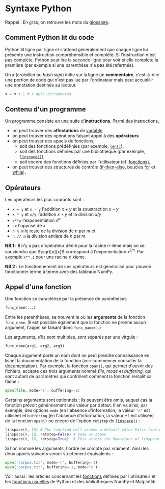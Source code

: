 # Syntaxe Python

Rappel : En gras, on retrouve les mots du [glossaire](glossaire.html).

## Comment Python lit du code

Python lit ligne par ligne et s'attend généralement que chaque ligne lui
présente une instruction compréhensible et complète. Si l'instruction
n'est pas complète, Python peut lire la seconde ligne pour voir si elle
complète la première (par exemple si une parenthèse n'a pas été
refermée).

<!-- TODO mot clef -->

Un `#` (*croisillon* ou *hash sign*) initie sur la ligne un
**commentaire**, c'est-à-dire une portion de code qui n'est pas lue par
l'ordinateur mais peut accueillir une annotation destinée au lecteur.

``` python
x = x + 1 # x gets incremented
```

## Contenu d'un programme

Un programme consiste en une suite d'**instructions**. Parmi des
instructions,

-   on peut trouver des **affectations** de [variable](variable.html),
-   on peut trouver des opérations faisant appel à des **opérateurs**
-   on peut trouver des appels de fonctions,
    -   soit des fonctions prédéfinies (par exemple,
        [`len()`](function_len.html)),
    -   soit des fonctions définies par une bibliothèque (par exemple,
        [`linspace()`](function_linspace.html)),
    -   soit encore des fonctions définies par l'utilisateur (cf.
        [fonctions](fonction.html)),
-   on peut trouver des structures de contrôle
    ([if-then-else](if_then_else.html), boucles [for](for.html) et
    [while](while.html)).

## Opérateurs

Les opérateurs les plus courants sont :

* `x + y` et `x - y` l'addition $x + y$ et la soustraction $x - y$
* `x * y` et `x/y`   l'addition $x + y$ et la division $x/y$
* `x**a`             l'exponentiation $x^a$
* `-x`               l'opposé de $x$
* `n % m`            le reste de la division de $n$ par $m$ et
* `n // m`           la division entière     de $n$ par $m$

**NB 1 :** Il n'y a pas d'opérateur dédié pour la racine $n$-ième mais on se souviendra que
$\sqrt[n]{x}$ correspond à l'exponentiation $x^{1/n}$. Par exemple `x**.1` pour une racine dixìeme.

**NB 2 :** Le fonctionnement de ces opérateurs est généralisé pour pouvoir fonctionner terme à terme avec des tableaux NumPy.

## Appel d'une fonction

Une fonction se caractérise par la présence de parenthèses

``` python
func_name(...)
```

Entre les parenthèses, se trouvent le ou les **arguments** de la
fonction `func_name`. (Il est possible également que la fonction ne
prenne aucun argument, l'appel se faisant donc `func_name()`.)

Les arguments, s'ils sont multiples, sont séparés par une virgule :

``` python
func_name(arg1, arg2, arg3)
```

Chaque argument porte un nom dont on peut prendre connaissance en lisant
la documentation de la fonction (voir commencer consulter la [documentation](aide.html)). Par exemple, la fonction `open()`, qui
permet d'ouvrir des fichiers, accepte ces trois arguments nommé *file*,
*mode* et *buffering*, qui sont autant de paramètres qui contrôlent
comment la fonction remplit sa tâche :

``` python
open(file, mode='r', buffering=-1)
```

Certains arguments sont optionnels : ils peuvent être omis, auquel cas
la fonction prévoit généralement une valeur par défaut. Il en va ainsi,
par exemple, des options `mode` (en l'absence d'information, la valeur
`'r'` est utilisée) et `buffering` (en l'absence d'information, la
valeur $-1$ est utilisée) de la fonction `open()` ou encore de l'option
`retstep` de [`linspace()`](function_linspace.html) :

``` python
linspace(0, 10) # The function will assume a default value False (see doc)
linspace(0, 10, retstep=False) # Same as above
linspace(0, 10, retstep=True)  # This alters the behaviour of linspace()
```

Si l'on nomme les arguments, l'ordre ne compte pas vraiment. Ainsi les
deux appels suivants seront strictement équivalents :

``` python
open('corpus.txt', mode='r', buffering=-1)
open('corpus.txt', buffering=-1, mode='r')
```

Voir aussi : les articles concernant les [fonctions](fonction.html)
définies par l'utilisateur et les [fonctions
usuelles](fonctions_usuelles.html) de Python et des bibliothèques NumPy
et Matplotlib.
